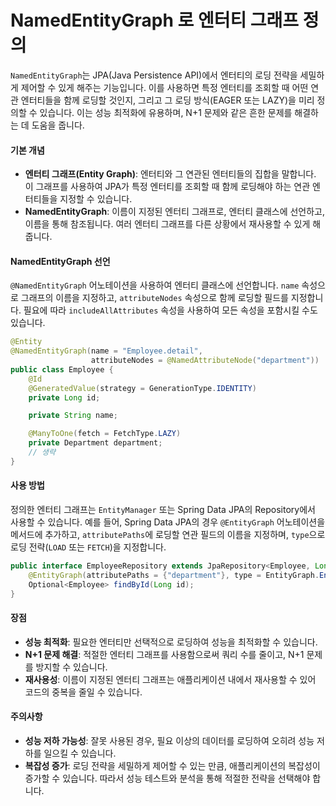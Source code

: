 # NamedEntityGraph 로 엔터티 그래프 정의

`NamedEntityGraph`는 JPA(Java Persistence API)에서 엔터티의 로딩 전략을 세밀하게 제어할 수 있게 해주는 기능입니다. 이를 사용하면 특정 엔터티를 조회할 때 어떤 연관 엔터티들을 함께 로딩할 것인지, 그리고 그 로딩 방식(EAGER 또는 LAZY)을 미리 정의할 수 있습니다. 이는 성능 최적화에 유용하며, N+1 문제와 같은 흔한 문제를 해결하는 데 도움을 줍니다.

#### 기본 개념

* **엔터티 그래프(Entity Graph)**: 엔터티와 그 연관된 엔터티들의 집합을 말합니다. 이 그래프를 사용하여 JPA가 특정 엔터티를 조회할 때 함께 로딩해야 하는 연관 엔터티들을 지정할 수 있습니다.
* **NamedEntityGraph**: 이름이 지정된 엔터티 그래프로, 엔터티 클래스에 선언하고, 이름을 통해 참조됩니다. 여러 엔터티 그래프를 다른 상황에서 재사용할 수 있게 해줍니다.

#### NamedEntityGraph 선언

`@NamedEntityGraph` 어노테이션을 사용하여 엔터티 클래스에 선언합니다. `name` 속성으로 그래프의 이름을 지정하고, `attributeNodes` 속성으로 함께 로딩할 필드를 지정합니다. 필요에 따라 `includeAllAttributes` 속성을 사용하여 모든 속성을 포함시킬 수도 있습니다.

```java
@Entity
@NamedEntityGraph(name = "Employee.detail",
                  attributeNodes = @NamedAttributeNode("department"))
public class Employee {
    @Id
    @GeneratedValue(strategy = GenerationType.IDENTITY)
    private Long id;

    private String name;

    @ManyToOne(fetch = FetchType.LAZY)
    private Department department;
    // 생략
}
```

#### 사용 방법

정의한 엔터티 그래프는 `EntityManager` 또는 Spring Data JPA의 Repository에서 사용할 수 있습니다. 예를 들어, Spring Data JPA의 경우 `@EntityGraph` 어노테이션을 메서드에 추가하고, `attributePaths`에 로딩할 연관 필드의 이름을 지정하며, `type`으로 로딩 전략(`LOAD` 또는 `FETCH`)을 지정합니다.

```java
public interface EmployeeRepository extends JpaRepository<Employee, Long> {
    @EntityGraph(attributePaths = {"department"}, type = EntityGraph.EntityGraphType.LOAD)
    Optional<Employee> findById(Long id);
}
```

#### 장점

* **성능 최적화**: 필요한 엔터티만 선택적으로 로딩하여 성능을 최적화할 수 있습니다.
* **N+1 문제 해결**: 적절한 엔터티 그래프를 사용함으로써 쿼리 수를 줄이고, N+1 문제를 방지할 수 있습니다.
* **재사용성**: 이름이 지정된 엔터티 그래프는 애플리케이션 내에서 재사용할 수 있어 코드의 중복을 줄일 수 있습니다.

#### 주의사항

* **성능 저하 가능성**: 잘못 사용된 경우, 필요 이상의 데이터를 로딩하여 오히려 성능 저하를 일으킬 수 있습니다.
* **복잡성 증가**: 로딩 전략을 세밀하게 제어할 수 있는 만큼, 애플리케이션의 복잡성이 증가할 수 있습니다. 따라서 성능 테스트와 분석을 통해 적절한 전략을 선택해야 합니다.
